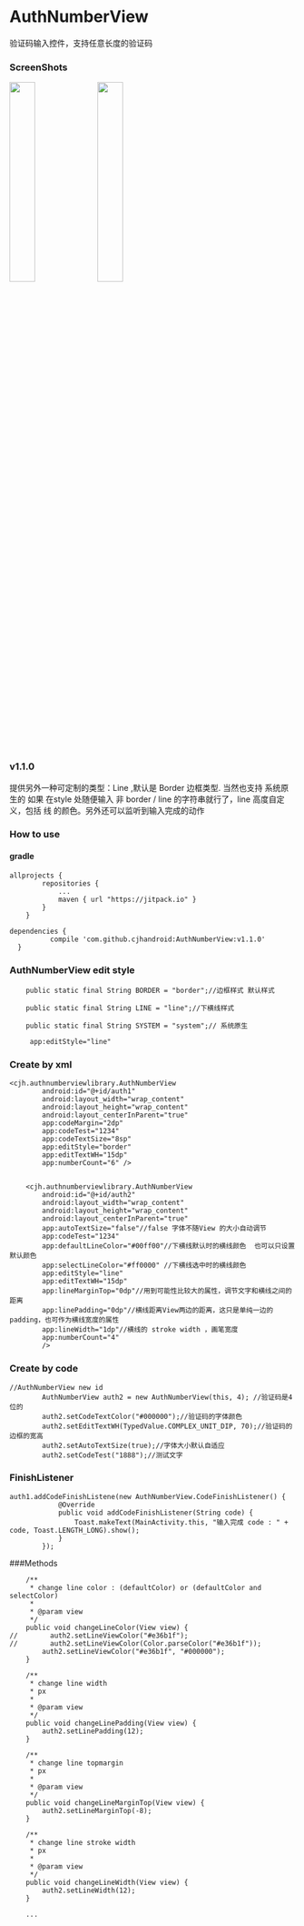 # AuthNumberView
验证码输入控件，支持任意长度的验证码

### ScreenShots
<img src="https://github.com/cjhandroid/AuthNumberView/blob/master/app/src/main/assets/ezgif.com-video-to-gif%20(1).gif" width="30%" />
<img src="https://github.com/cjhandroid/AuthNumberView/blob/master/app/src/main/assets/ezgif.com-video-to-gif%20(2).gif" width="30%" />

### v1.1.0

提供另外一种可定制的类型：Line ,默认是 Border 边框类型. 当然也支持 系统原生的 如果 在style 处随便输入 非 border / line 的字符串就行了，line 高度自定义，包括 线 的颜色。另外还可以监听到输入完成的动作

### How to use

#### gradle

```
allprojects {
		repositories {
			...
			maven { url "https://jitpack.io" }
		}
	}
```

  ```
  dependencies {
	        compile 'com.github.cjhandroid:AuthNumberView:v1.1.0'
	}
  ```

### AuthNumberView edit style
```
    public static final String BORDER = "border";//边框样式 默认样式

    public static final String LINE = "line";//下横线样式

    public static final String SYSTEM = "system";// 系统原生
    
     app:editStyle="line"
```

### Create by xml

```
<cjh.authnumberviewlibrary.AuthNumberView
        android:id="@+id/auth1"
        android:layout_width="wrap_content"
        android:layout_height="wrap_content"
        android:layout_centerInParent="true"
        app:codeMargin="2dp"
        app:codeTest="1234"
        app:codeTextSize="8sp"
        app:editStyle="border"
        app:editTextWH="15dp"
        app:numberCount="6" />
        
```
```
    <cjh.authnumberviewlibrary.AuthNumberView
        android:id="@+id/auth2"
        android:layout_width="wrap_content"
        android:layout_height="wrap_content"
        android:layout_centerInParent="true"
        app:autoTextSize="false"//false 字体不随View 的大小自动调节
        app:codeTest="1234"
        app:defaultLineColor="#00ff00"//下横线默认时的横线颜色  也可以只设置默认颜色
        app:selectLineColor="#ff0000" //下横线选中时的横线颜色
        app:editStyle="line"
        app:editTextWH="15dp"
        app:lineMarginTop="0dp"//用到可能性比较大的属性，调节文字和横线之间的距离
        app:linePadding="0dp"//横线距离View两边的距离，这只是单纯一边的padding，也可作为横线宽度的属性
        app:lineWidth="1dp"//横线的 stroke width ，画笔宽度
        app:numberCount="4"
        />
```
        
        
        
### Create by code

```
//AuthNumberView new id
        AuthNumberView auth2 = new AuthNumberView(this, 4); //验证码是4位的
        auth2.setCodeTextColor("#000000");//验证码的字体颜色
        auth2.setEditTextWH(TypedValue.COMPLEX_UNIT_DIP, 70);//验证码的边框的宽高
        auth2.setAutoTextSize(true);//字体大小默认自适应
        auth2.setCodeTest("1888");//测试文字
```

### FinishListener

```
auth1.addCodeFinishListene(new AuthNumberView.CodeFinishListener() {
            @Override
            public void addCodeFinishListener(String code) {
                Toast.makeText(MainActivity.this, "输入完成 code : " + code, Toast.LENGTH_LONG).show();
            }
        });
```

###Methods
```
    /**
     * change line color : (defaultColor) or (defaultColor and selectColor)
     *
     * @param view
     */
    public void changeLineColor(View view) {
//        auth2.setLineViewColor("#e36b1f");
//        auth2.setLineViewColor(Color.parseColor("#e36b1f"));
        auth2.setLineViewColor("#e36b1f", "#000000");
    }

    /**
     * change line width
     * px
     *
     * @param view
     */
    public void changeLinePadding(View view) {
        auth2.setLinePadding(12);
    }

    /**
     * change line topmargin
     * px
     *
     * @param view
     */
    public void changeLineMarginTop(View view) {
        auth2.setLineMarginTop(-8);
    }

    /**
     * change line stroke width
     * px
     *
     * @param view
     */
    public void changeLineWidth(View view) {
        auth2.setLineWidth(12);
    }
    
    ...
```